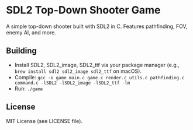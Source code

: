# SDL2 Top-Down Shooter Game

A simple top-down shooter built with SDL2 in C. Features pathfinding, FOV, enemy AI, and more.

## Building
- Install SDL2, SDL2_image, SDL2_ttf via your package manager (e.g., `brew install sdl2 sdl2_image sdl2_ttf` on macOS).
- Compile: `gcc -o game main.c game.c render.c utils.c pathfinding.c command.c -lSDL2 -lSDL2_image -lSDL2_ttf -lm`
- Run: `./game`

## License
MIT License (see LICENSE file).
